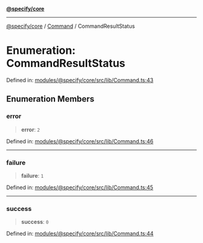 [**@specify/core**](../../README.md)

***

[@specify/core](../../modules.md) / [Command](../README.md) / CommandResultStatus

# Enumeration: CommandResultStatus

Defined in: [modules/@specify/core/src/lib/Command.ts:43](https://github.com/specify-bdd/specify-core/blob/47b04e46253b9c5ba29e870a4c53fb0503a1b0ae/modules/@specify/core/src/lib/Command.ts#L43)

## Enumeration Members

### error

> **error**: `2`

Defined in: [modules/@specify/core/src/lib/Command.ts:46](https://github.com/specify-bdd/specify-core/blob/47b04e46253b9c5ba29e870a4c53fb0503a1b0ae/modules/@specify/core/src/lib/Command.ts#L46)

***

### failure

> **failure**: `1`

Defined in: [modules/@specify/core/src/lib/Command.ts:45](https://github.com/specify-bdd/specify-core/blob/47b04e46253b9c5ba29e870a4c53fb0503a1b0ae/modules/@specify/core/src/lib/Command.ts#L45)

***

### success

> **success**: `0`

Defined in: [modules/@specify/core/src/lib/Command.ts:44](https://github.com/specify-bdd/specify-core/blob/47b04e46253b9c5ba29e870a4c53fb0503a1b0ae/modules/@specify/core/src/lib/Command.ts#L44)
